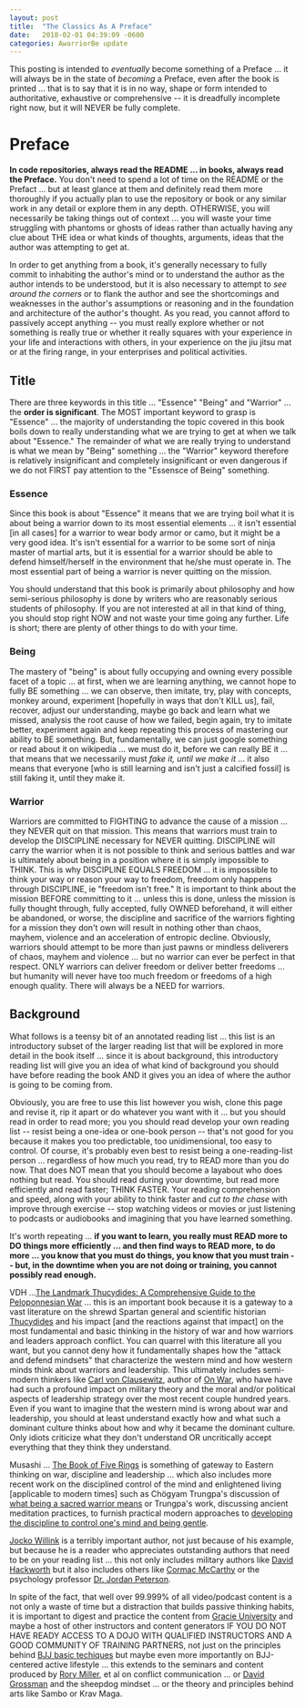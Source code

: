 ```yaml
---
layout: post
title:  "The Classics As A Preface"
date:   2018-02-01 04:39:09 -0600
categories: AwarriorBe update
---
```

This posting is intended to *eventually* become something of a Preface ... it will always be in the state of *becoming* a Preface, even after the book is printed ... that is to say that it is in no way, shape or form intended to authoritative, exhaustive or comprehensive -- it is dreadfully incomplete right now, but it will NEVER be fully complete.

# Preface

**In code repositories, always read the README ... in books, always read the Preface.**  You don't need to spend a lot of time on the README or the Prefact ... but at least glance at them and definitely read them more thoroughly if you actually plan to use the repository or book or any similar work in any detail or explore them in any depth.  OTHERWISE, you will necessarily be taking things out of context ... you will waste your time struggling with phantoms or ghosts of ideas rather than actually having any clue about THE idea or what kinds of thoughts, arguments, ideas that the author was attempting to get at.

In order to get anything from a book, it's generally necessary to fully commit to inhabiting the author's mind or to understand the author as the author intends to be understood, but it is also necessary to attempt to *see around the corners* or to flank the author and see the shortcomings and weaknesses in the author's assumptions or reasoning and in the foundation and architecture of the author's thought. As you read, you cannot afford to passively accept anything -- you must really explore whether or not something is really true or whether it really squares with your experience in your life and interactions with others, in your experience on the jiu jitsu mat or at the firing range, in your enterprises and political activities.

## Title

There are three keywords in this title ... "Essence" "Being" and "Warrior" ... the **order is significant**. The MOST important keyword to grasp is "Essence" ... the majority of understanding the topic covered in this book boils down to really understanding what we are trying to get at when we talk about "Essence."  The remainder of what we are really trying to understand is what we mean by "Being" something ... the "Warrior" keyword therefore is relatively insignificant and completely insignificant or even dangerous if we do not FIRST pay attention to the "Essensce of Being" something.

### Essence

Since this book is about "Essence" it means that we are trying boil what it is about being a warrior down to its most essential elements ... it isn't essential [in all cases] for a warrior to wear body armor or camo, but it might be a very good idea. It's isn't essential for a warrior to be some sort of ninja master of martial arts, but it is essential for a warrior should be able to defend himself/herself in the environment that he/she must operate in. The most essential part of being a warrior is never quitting on the mission.

You should understand that this book is primarily about philosophy and how semi-serious philosophy is done by writers who are reasonably serious students of philosophy. If you are not interested at all in that kind of thing, you should stop right NOW and not waste your time going any further. Life is short; there are plenty of other things to do with your time.

### Being

The mastery of "being" is about fully occupying and owning every possible facet of a topic ... at first, when we are learning anything, we cannot hope to fully BE something ... we can observe, then imitate, try, play with concepts, monkey around, experiment [hopefully in ways that don't KILL us], fail, recover, adjust our understanding, maybe go back and learn what we missed, analysis the root cause of how we failed, begin again, try to imitate better, experiment again and keep repeating this process of mastering our ability to BE something.  But, fundamentally, we can just google something or read about it on wikipedia ... we must do it, before we can really BE it ... that means that we necessarily must *fake it, until we make it* ... it also means that everyone [who is still learning and isn't just a calcified fossil] is still faking it, until they make it.

### Warrior

Warriors are committed to FIGHTING to advance the cause of a mission ... they NEVER quit on that mission. This means that warriors must train to develop the DISCIPLINE necessary for NEVER quitting. DISCIPLINE will carry the warrior when it is not possible to think and serious battles and war is ultimately about being in a position where it is simply impossible to THINK. This is why DISCIPLINE EQUALS FREEDOM ... it is impossible to think your way or reason your way to freedom, freedom only happens through DISCIPLINE, ie "freedom isn't free."  It is important to think about the mission BEFORE committing to it ... unless this is done, unless the mission is fully thought through, fully accepted, fully OWNED beforehand, it will either be abandoned, or worse, the discipline and sacrifice of the warriors fighting for a mission they don't own will result in nothing other than chaos, mayhem, violence and an acceleration of entropic decline. Obviously, warriors should attempt to be more than just pawns or mindless deliverers of chaos, mayhem and violence ... but no warrior can ever be perfect in that respect. ONLY warriors can deliver freedom or deliver better freedoms ... but humanity will never have too much freedom or freedoms of a high enough quality.  There will always be a NEED for warriors.

## Background

What follows is a teensy bit of an annotated reading list ... this list is an introductory subset of the larger reading list that will be explored in more detail in the book itself ... since it is about background, this introductory reading list will give you an idea of what kind of background you should have before reading the book AND it gives you an idea of where the author is going to be coming from.  

Obviously, you are free to use this list however you wish, clone this page and revise it, rip it apart or do whatever you want with it ... but you should read in order to read more; you you should read develop your own reading list -- resist being a one-idea or one-book person -- that's not good for you because it makes you too predictable, too unidimensional, too easy to control.  Of course, it's probably even best to resist being a one-reading-list person ... regardless of how much you read, try to READ more than you do now. That does NOT mean that you should become a layabout who does nothing but read. You should read during your downtime, but read more efficiently and read faster; THINK FASTER.  Your reading comprehension and speed, along with your ability to think faster and *cut to the chase* with improve through exercise -- stop watching videos or movies or just listening to podcasts or audiobooks and imagining that you have learned something.

It's worth repeating ... **if you want to learn, you really must READ more to DO things more efficiently ... and then find ways to READ more, to do more ... you know that you must do things, you know that you must train -- but, in the downtime when you are not doing or training, you cannot possibly read enough.**

VDH ...[The Landmark Thucydides: A Comprehensive Guide to the Peloponnesian War](https://www.amazon.com/Landmark-Thucydides-Comprehensive-Guide-Peloponnesian-ebook/dp/B0036QVOKU) ... this is an important book because it is a gateway to a vast literature on the shrewd Spartan general and scientific historian [Thucydides](https://en.wikipedia.org/wiki/Thucydides) and his impact [and the reactions against that impact] on the most fundamental and basic thinking in the history of war and how warriors and leaders approach conflict. You can quarrel with this literature all you want, but you cannot deny how it fundamentally shapes how the "attack and defend mindsets" that characterize the western mind and how western minds think about warriors and leadership.  This ultimately includes semi-modern thinkers like [Carl von Clausewitz](https://en.wikipedia.org/wiki/Carl_von_Clausewitz), author of [On War](https://www.amazon.com/War-Carl-von-Clausewitz-ebook/dp/B005R9EB68), who have have had such a profound impact on military theory and the moral and/or political aspects of leadership strategy over the most recent couple hundred years. Even if you want to imagine that the western mind is wrong about war and leadership, you should at least understand exactly how and what such a dominant culture thinks about how and why it became the dominant culture. Only idiots criticize what they don't understand OR uncritically accept everything that they think they understand.  

Musashi ... [The Book of Five Rings](https://www.amazon.com/Book-Five-Rings-Coterie-Classics-ebook/dp/B01DE645T8) is something of gateway to Eastern thinking on war, discipline and leadership ... which also includes more recent work on the disciplined control of the mind and enlightened living [applicable to modern times] such as Chögyam Trungpa's discussion of [what being a sacred warrior means](https://www.goodreads.com/book/show/336248.Shambhala) or Trungpa's work, discussing ancient meditation practices, to furnish practical modern approaches to [developing the discipline to control one's mind and being gentle](https://www.goodreads.com/book/show/801853.Training_the_Mind_and_Cultivating_Loving_Kindness).

[Jocko Willink](https://twitter.com/jockowillink) is a terribly important author, not just because of his example, but because he is a reader who appreciates outstanding authors that need to be on your reading list ... this not only includes military authors like [David Hackworth](https://en.wikipedia.org/wiki/David_Hackworth) but it also includes others like [Cormac McCarthy](https://en.wikipedia.org/wiki/Cormac_McCarthy) or the psychology professor [Dr. Jordan Peterson](https://www.amazon.com/Jordan-B.-Peterson/e/B001HMLIKQ).

In spite of the fact, that well over 99.999% of all video/podcast content is a not only a waste of time but a distraction that builds passive thinking habits, it is important to digest and practice the content from [Gracie University](https://gracieuniversity.com/) and maybe a host of other instructors and content generators IF YOU DO NOT HAVE READY ACCESS TO A DOJO WITH QUALIFIED INSTRUCTORS AND A GOOD COMMUNITY OF TRAINING PARTNERS, not just on the principles behind [BJJ basic techiques](https://www.amazon.com/Jiu-Jitsu-University-Saul-Ribeiro-ebook/dp/B018RCI3TC) but maybe even more importantly on BJJ-centered active lifestyle ... this extends to the seminars and content produced by [Rory Miller](https://www.amazon.com/Rory-Miller), et al on conflict communication ... or [David Grossman](https://www.amazon.com/Dave-Grossman/e/B001H6MBBM) and the sheepdog mindset ... or the theory and principles behind arts like Sambo or Krav Maga.
